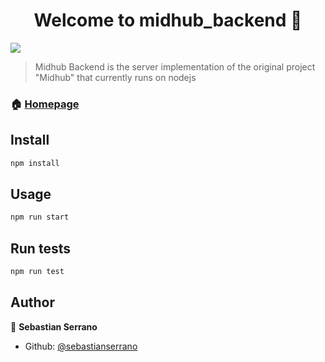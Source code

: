 <h1 align="center">Welcome to midhub_backend 👋</h1>
<p>
  <img src="https://img.shields.io/badge/version-1.0.0-blue.svg?cacheSeconds=2592000" />
</p>

> Midhub Backend is the server implementation of the original project &#34;Midhub&#34; that currently runs on nodejs

### 🏠 [Homepage](https://github.com/sebastianserrano/midhub_backend)

## Install

```sh
npm install
```

## Usage

```sh
npm run start
```

## Run tests

```sh
npm run test
```

## Author

👤 **Sebastian Serrano**

* Github: [@sebastianserrano](https://github.com/sebastianserrano)
